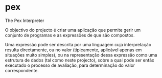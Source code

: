 # pex
The Pex Interpreter

O objectivo do projecto é criar uma aplicação que permite gerir um conjunto de programas e as expressões de que são compostos.

Uma expressão pode ser descrita por uma linguagem cuja interpretação resulta directamente, ou no valor (tipicamente, aplicável apenas em situações muito simples), ou na representação dessa expressão como uma estrutura de dados (tal como neste projecto), sobre a qual pode ser então executado o processo de avaliação, para determinação do valor correspondente.